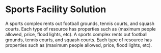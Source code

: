 # Sports Facility Solution

 A sports complex rents out football grounds, tennis courts, and squash courts. Each type of resource has properties such as (maximum people allowed, price, flood lights, etc). A sports complex rents out football grounds, tennis courts, and squash courts. Each type of resource has properties such as (maximum people allowed, price, flood lights, etc).